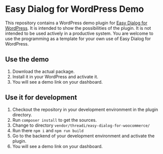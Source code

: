 # Easy Dialog for WordPress Demo

This repository contains a WordPress demo plugin for [Easy Dialog for WordPress](https://github.com/threadi/easy-dialog-for-wordpress). It is intended to show the possibilities of the plugin. It is not intended to be used actively in a productive system. You are welcome to use the programming as a template for your own use of Easy Dialog for WordPress.

## Use the demo

1. Download the actual package.
2. Install it in your WordPress and activate it.
3. You will see a demo link on your dashboard.

## Use it for development

1. Checkout the repository in your development environment in the plugin directory.
2. Run `composer install` to get the sources.
3. Change to directory `vendor/threadi/easy-dialog-for-woocommerce/`
4. Run there `npm i` and `npm run build`
5. Go to the backend of your development environment and activate the plugin.
6. You will see a demo link on your dashboard.
